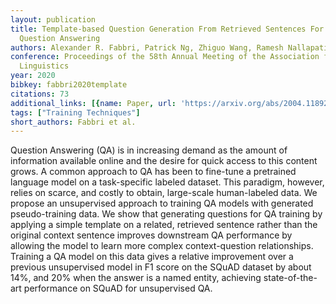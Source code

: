 ```yaml
---
layout: publication
title: Template-based Question Generation From Retrieved Sentences For Improved Unsupervised
  Question Answering
authors: Alexander R. Fabbri, Patrick Ng, Zhiguo Wang, Ramesh Nallapati, Bing Xiang
conference: Proceedings of the 58th Annual Meeting of the Association for Computational
  Linguistics
year: 2020
bibkey: fabbri2020template
citations: 73
additional_links: [{name: Paper, url: 'https://arxiv.org/abs/2004.11892'}]
tags: ["Training Techniques"]
short_authors: Fabbri et al.
---
```

Question Answering (QA) is in increasing demand as the amount of information
available online and the desire for quick access to this content grows. A
common approach to QA has been to fine-tune a pretrained language model on a
task-specific labeled dataset. This paradigm, however, relies on scarce, and
costly to obtain, large-scale human-labeled data. We propose an unsupervised
approach to training QA models with generated pseudo-training data. We show
that generating questions for QA training by applying a simple template on a
related, retrieved sentence rather than the original context sentence improves
downstream QA performance by allowing the model to learn more complex
context-question relationships. Training a QA model on this data gives a
relative improvement over a previous unsupervised model in F1 score on the
SQuAD dataset by about 14%, and 20% when the answer is a named entity,
achieving state-of-the-art performance on SQuAD for unsupervised QA.
